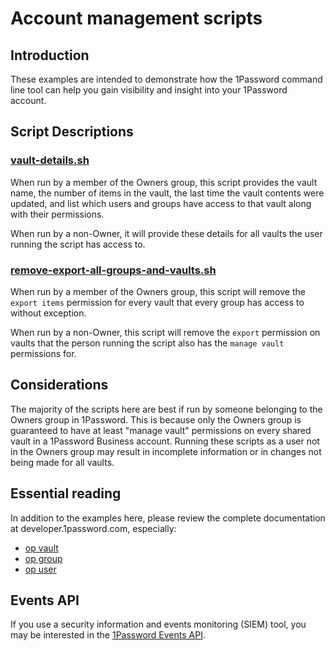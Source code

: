 # Account management scripts
## Introduction
These examples are intended to demonstrate how the 1Password command line tool can help you gain visibility and insight into your 1Password account.  

## Script Descriptions
### [vault-details.sh](https://github.com/1Password/solutions/blob/main/account-management/vault-details.sh)
When run by a member of the Owners group, this script provides the vault name, the number of items in the vault, the last time the vault contents were updated, and list which users and groups have access to that vault along with their permissions.

When run by a non-Owner, it will provide these details for all vaults the user running the script has access to. 

### [remove-export-all-groups-and-vaults.sh](https://github.com/1Password/solutions/blob/main/account-management/remove-export-all-groups-and-vault.sh)
When run by a member of the Owners group, this script will remove the `export items` permission for every vault that every group has access to without exception. 

When run by a non-Owner, this script will remove the `export` permission on vaults that the person running the script also has the `manage vault` permissions for. 

## Considerations
The majority of the scripts here are best if run by someone belonging to the Owners group in 1Password. This is because only the Owners group is guaranteed to have at least "manage vault" permissions on every shared vault in a 1Password Business account. Running these scripts as a user not in the Owners group may result in incomplete information or in changes not being made for all vaults. 

## Essential reading
In addition to the examples here, please review the complete documentation at developer.1password.com, especially:
* [op vault](https://developer.1password.com/docs/cli/reference/management-commands/vault)  
* [op group](https://developer.1password.com/docs/cli/reference/management-commands/group)  
* [op user](https://developer.1password.com/docs/cli/reference/management-commands/user)  

## Events API
If you use a security information and events monitoring (SIEM) tool, you may be interested in the [1Password Events API](https://support.1password.com/events-reporting/). 
